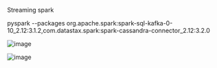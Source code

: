 Streaming spark

pyspark --packages org.apache.spark:spark-sql-kafka-0-10_2.12:3.1.2,com.datastax.spark:spark-cassandra-connector_2.12:3.2.0


![image](https://user-images.githubusercontent.com/44902732/232673775-f974370a-be0c-4062-8536-529ad5736d56.png)


![image](https://user-images.githubusercontent.com/44902732/232673589-48c2da7f-033b-4abc-b97b-b4eb698eb864.png)
